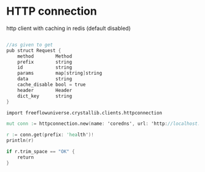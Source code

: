 # HTTP connection

http client with caching in redis (default disabled)


```v

//as given to get
pub struct Request {
	method        Method
	prefix        string
	id            string
	params        map[string]string
	data          string
	cache_disable bool = true
	header        Header
	dict_key      string
}

import freeflowuniverse.crystallib.clients.httpconnection

mut conn := httpconnection.new(name: 'coredns', url: 'http://localhost:3334')!	

r := conn.get(prefix: 'health')!
println(r)

if r.trim_space == "OK" {
    return
}



```